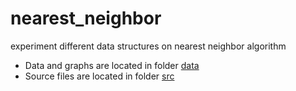 # nearest_neighbor
experiment different data structures on nearest neighbor algorithm

* Data and graphs are located in folder [data](https://github.com/zhenzhai/nearest_neighbor/tree/master/data)
* Source files are located in folder [src](https://github.com/zhenzhai/nearest_neighbor/tree/master/src)
